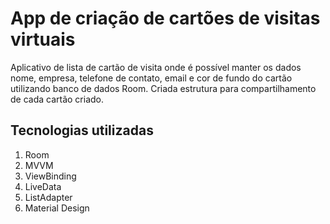 # App de criação de cartões de visitas virtuais

Aplicativo de lista de cartão de visita onde é possível manter os dados nome, empresa, telefone de contato, email e cor de fundo do cartão utilizando banco de dados Room.
Criada estrutura para compartilhamento de cada cartão criado.

## Tecnologias utilizadas
1. Room
2. MVVM
3. ViewBinding
4. LiveData
5. ListAdapter
6. Material Design
